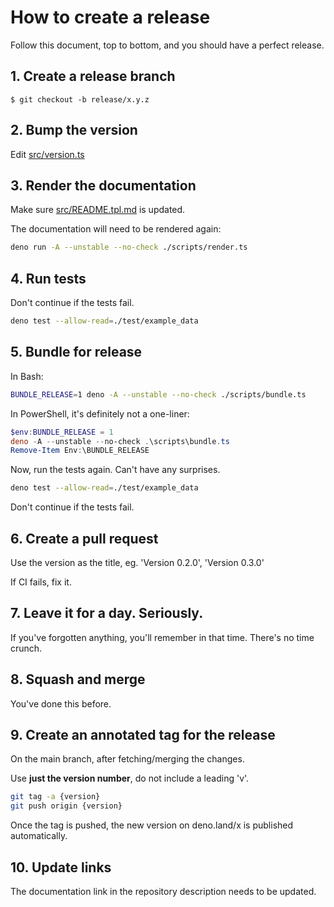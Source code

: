 # How to create a release

Follow this document, top to bottom, and you should have a perfect release.

## 1. Create a release branch

```console
$ git checkout -b release/x.y.z
```

## 2. Bump the version

Edit [src/version.ts](src/version.ts)

## 3. Render the documentation

Make sure [src/README.tpl.md](src/README.tpl.md) is updated.

The documentation will need to be rendered again:

```bash
deno run -A --unstable --no-check ./scripts/render.ts
```

## 4. Run tests

Don't continue if the tests fail.

```bash
deno test --allow-read=./test/example_data
```

## 5. Bundle for release

In Bash:

```bash
BUNDLE_RELEASE=1 deno -A --unstable --no-check ./scripts/bundle.ts
```

In PowerShell, it's definitely not a one-liner:

```powershell
$env:BUNDLE_RELEASE = 1
deno -A --unstable --no-check .\scripts\bundle.ts
Remove-Item Env:\BUNDLE_RELEASE
```

Now, run the tests again. Can't have any surprises.

```bash
deno test --allow-read=./test/example_data
```

Don't continue if the tests fail.

## 6. Create a pull request

Use the version as the title, eg. 'Version 0.2.0', 'Version 0.3.0'

If CI fails, fix it.

## 7. Leave it for a day. Seriously.

If you've forgotten anything, you'll remember in that time. There's no time crunch.

## 8. Squash and merge

You've done this before.

## 9. Create an annotated tag for the release

On the main branch, after fetching/merging the changes.

Use **just the version number**, do not include a leading 'v'.

```bash
git tag -a {version}
git push origin {version}
```

Once the tag is pushed, the new version on deno.land/x is published automatically.

## 10. Update links

The documentation link in the repository description needs to be updated.
